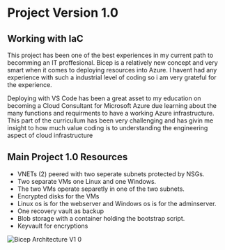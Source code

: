 # Project Version 1.0

## Working with IaC

This project has been one of the best experiences in my current path to becomming an IT proffesional.
Bicep is a relatively new concept and very smart when it comes to deploying resources into Azure.
I havent had any experience with such a industrial level of coding so i am very grateful for the experience.

Deploying with VS Code has been a great asset to my education on becoming a Cloud Consultant for Microsoft Azure due learning
about the many functions and requirments to have a working Azure infrastructure.
This part of the curricullum has been very challenging and has givin me insight to how much value coding is to understanding
the engineering aspect of cloud infrastructure

## Main Project 1.0 Resources

- VNETs (2) peered with two seperate subnets protected by NSGs.
- Two separate VMs one Linux and one Windows.
- The two VMs operate separetly in one of the two subnets.
- Encrypted disks for the VMs
- Linux os is for the webserver and Windows os is for the adminserver.
- One recovery vault as backup
- Blob storage with a container holding the bootstrap script.
- Keyvault for encryptions



![Bicep Architecture V1 0](https://user-images.githubusercontent.com/89514322/159941761-402bd9d2-162d-42d2-9e72-fbc10a3091d3.png)

